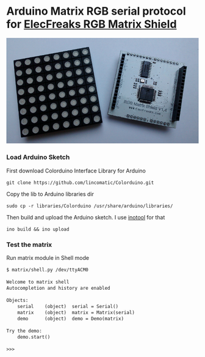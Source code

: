# Arduino Matrix RGB serial protocol for [ElecFreaks RGB Matrix Shield](http://www.elecfreaks.com/wiki/index.php?title=RGB_Matrix_Shield)

![ElecFreaks RGB Matrix Shield](https://github.com/lvidarte/arduino-matrix-rgb/blob/master/rgb-matrix.png)

### Load Arduino Sketch

First download Colorduino Interface Library for Arduino

    git clone https://github.com/lincomatic/Colorduino.git

Copy the lib to Arduino libraries dir

    sudo cp -r libraries/Colorduino /usr/share/arduino/libraries/

Then build and upload the Arduino sketch. I use [inotool](http://inotool.org) for that

    ino build && ino upload


### Test the matrix

Run matrix module in Shell mode

    $ matrix/shell.py /dev/ttyACM0

    Welcome to matrix shell
    Autocompletion and history are enabled

    Objects:
        serial    (object)  serial = Serial()
        matrix    (object)  matrix = Matrix(serial)
        demo      (object)  demo = Demo(matrix)

    Try the demo:
        demo.start()

    >>>
